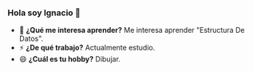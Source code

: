 ### Hola soy Ignacio 👋

<!--
**IgnacioDeichmannAYPI/IgnacioDeichmannAYPI** is a ✨ _special_ ✨ repository because its `README.md` (this file) appears on your GitHub profile.

- 🔭 ¿Qué me interesa aprender? Me interesa aprender "Estructura De Datos"...
- ⚡ ¿De qué trabajo? Actualmente estudio.
- 😄 ¿Cuál es tu hobby? Dibujar.
-->

- 🔭 **¿Qué me interesa aprender?** Me interesa aprender "Estructura De Datos".
- ⚡ **¿De qué trabajo?** Actualmente estudio.
- 😄 **¿Cuál es tu hobby?** Dibujar.
